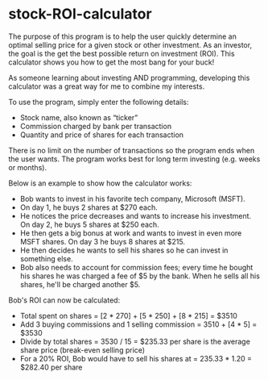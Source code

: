 # stock-ROI-calculator

The purpose of this program is to help the user quickly determine an optimal selling price for a given stock or other investment. As an investor, the goal is the get the best possible return on investment (ROI). This calculator shows you how to get the most bang for your buck!

As someone learning about investing AND programming, developing this calculator was a great way for me to combine my interests. 

To use the program, simply enter the following details:
- Stock name, also known as “ticker”
- Commission charged by bank per transaction
- Quantity and price of shares for each transaction 

There is no limit on the number of transactions so the program ends when the user wants. The program works best for long term investing (e.g. weeks or months). 

Below is an example to show how the calculator works:
- Bob wants to invest in his favorite tech company, Microsoft (MSFT).
- On day 1, he buys 2 shares at $270 each. 
- He notices the price decreases and wants to increase his investment. On day 2, he buys 5 shares at $250 each. 
- He then gets a big bonus at work and wants to invest in even more MSFT shares. On day 3 he buys 8 shares at $215. 
- He then decides he wants to sell his shares so he can invest in something else. 
- Bob also needs to account for commission fees; every time he bought his shares he was charged a fee of $5 by the bank. When he sells all his shares, he'll be charged another $5.

Bob's ROI can now be calculated:
- Total spent on shares = [2 * 270] + [5 * 250] + [8 * 215] = $3510
- Add 3 buying commissions and 1 selling commission = 3510 + [4 * 5] = $3530
- Divide by total shares = 3530 / 15 = $235.33 per share is the average share price (break-even selling price)
- For a 20% ROI, Bob would have to sell his shares at = 235.33 * 1.20 = $282.40 per share

